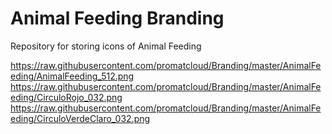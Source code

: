 # Animal Feeding Branding
Repository for storing icons of Animal Feeding

https://raw.githubusercontent.com/promatcloud/Branding/master/AnimalFeeding/AnimalFeeding_512.png
https://raw.githubusercontent.com/promatcloud/Branding/master/AnimalFeeding/CirculoRojo_032.png
https://raw.githubusercontent.com/promatcloud/Branding/master/AnimalFeeding/CirculoVerdeClaro_032.png
